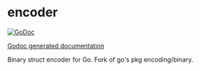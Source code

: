 encoder
=======

[![GoDoc](http://godoc.org/github.com//samoslab/samos/src/cipher/encoder?status.png)](http://godoc.org/github.com/samoslab/samos/src/cipher/encoder)

[Godoc generated documentation](https://godoc.org/github.com/samoslab/samos/src/cipher/encoder)

Binary struct encoder for Go.  Fork of go's pkg encoding/binary.
